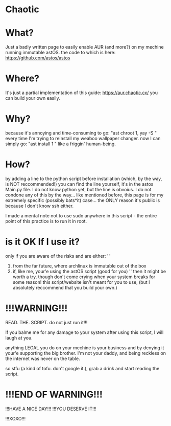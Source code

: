 # Chaotic
# What?
Just a badly written page to easily enable AUR (and more?) on my mechine running immutable astOS.
the code to which is here: https://github.com/astos/astos

# Where?
It's just a partial implementation of this guide:
https://aur.chaotic.cx/
you can build your own easily.

# Why?
because it's annoying and time-consuming to go: "ast chroot 1, yay -S <package name>" every
time I'm trying to reinstall my weaboo wallpaper changer.
now I can simply go: "ast install 1 <package name>" like a friggin' human-being.

# How?
by adding a line to the python script before installation
(which, by the way, is NOT reccommended!)
you can find the line yourself, it's in the astos Main.py file.
I do not know python yet, but the line is obvoius.
I do not condone any of this by the way... like mentioned before,
this page is for my extremely specific (possibly bats*it)
case... the ONLY reason it's public is because I don't know ssh either.

I made a mental note not to use sudo
anywhere in this script - the entire point
of this practice is to run it in root.

# is it OK If I use it?
only if you are aware of the risks and are either:
''
1. from the far future, where archlinux is immutable out of the box
2. if, like me, your'e using the astOS script (good for you)
''
then it might be worth a try.
though don't come crying when your system breaks for some reason!
this script/website isn't meant for you to use,
(but I absolutely reccommend that you build your own.)

# !!!WARNING!!!
READ. THE. SCRIPT.
do not just run it!!!

If you balme me for any damage to your system after using this script,
I will laugh at you.

anything LEGAL you do on your mechine is your business and by
denying it your'e supporting the big brother.
I'm not your daddy, and being reckless on the internet was never on the table.

so stfu (a kind of tofu. don't google it.), grab a drink and start reading the script.
# !!!END OF WARNING!!!

!!!HAVE A NICE DAY!!!
!!!YOU DESERVE IT!!!

!!!XOXO!!!
